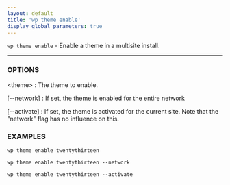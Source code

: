 ```yaml
---
layout: default
title: 'wp theme enable'
display_global_parameters: true
---
```


`wp theme enable` - Enable a theme in a multisite install.

<hr />

### OPTIONS

&lt;theme&gt;
: The theme to enable.

[\--network]
: If set, the theme is enabled for the entire network

[\--activate]
: If set, the theme is activated for the current site. Note that
the "network" flag has no influence on this.

### EXAMPLES

    wp theme enable twentythirteen

    wp theme enable twentythirteen --network

    wp theme enable twentythirteen --activate



